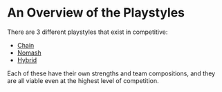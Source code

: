 # An Overview of the Playstyles

There are 3 different playstyles that exist in competitive: 
- [Chain](playstyles/chain.md)
- [Nomash](playstyles/nomash.md)
- [Hybrid](playstyles/hybrid.md)

Each of these have their own strengths and team compositions, and they are all viable even at the highest level of competition. 



